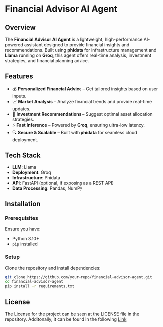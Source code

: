 # Financial Advisor AI Agent  

## Overview  
The **Financial Advisor AI Agent** is a lightweight, high-performance AI-powered assistant designed to provide financial insights and recommendations. Built using **phidata** for infrastructure management and **Llama** running on **Groq**, this agent offers real-time analysis, investment strategies, and financial planning advice.  

## Features  
- 💰 **Personalized Financial Advice** – Get tailored insights based on user inputs.  
- 📈 **Market Analysis** – Analyze financial trends and provide real-time updates.  
- 🏦 **Investment Recommendations** – Suggest optimal asset allocation strategies.  
- ⚡ **Fast Inference** – Powered by **Groq**, ensuring ultra-low latency.  
- 🔍 **Secure & Scalable** – Built with **phidata** for seamless cloud deployment.  

## Tech Stack  
- **LLM**: Llama  
- **Deployment**: Groq  
- **Infrastructure**: Phidata  
- **API**: FastAPI (optional, if exposing as a REST API)  
- **Data Processing**: Pandas, NumPy  

## Installation  
### Prerequisites  
Ensure you have:  
- Python 3.10+  
- `pip` installed  

### Setup  
Clone the repository and install dependencies:  
```bash
git clone https://github.com/your-repo/financial-advisor-agent.git  
cd financial-advisor-agent
pip install -r requirements.txt
```

## License
The License for the project can be seen at the LICENSE file in the repository. Additonally, it can be found in the following [Link](https://www.mit.edu/~amini/LICENSE.md)
